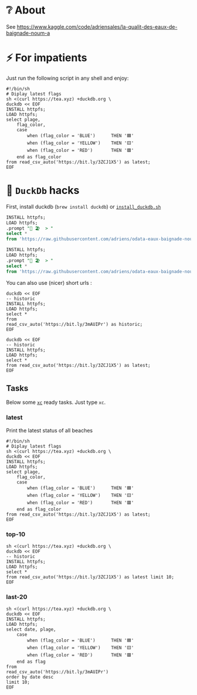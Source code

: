 # ❔ About

See https://www.kaggle.com/code/adriensales/la-qualit-des-eaux-de-baignade-noum-a

# ⚡ For impatients

Just run the following script in any shell and enjoy:

```shell
#!/bin/sh
# Diplay latest flags
sh <(curl https://tea.xyz) +duckdb.org \
duckdb << EOF
INSTALL httpfs;
LOAD httpfs;
select plage,
    flag_color,
    case 
        when (flag_color = 'BLUE')      THEN '🟦'
        when (flag_color = 'YELLOW')    THEN '🟨'
        when (flag_color = 'RED')       THEN '🟥'
    end as flag_color
from read_csv_auto('https://bit.ly/3ZCJ1X5') as latest;
EOF

```


# 🦆 `DuckDb` hacks

First, install duckdb (`brew install duckdb`) or [`install_duckdb.sh`](https://gist.github.com/adriens/74a2fd8adc6fd508d970bc1cb2419395)

```sql
INSTALL httpfs;
LOAD httpfs;
.prompt "🦆 🏖️  > "
select * 
from 'https://raw.githubusercontent.com/adriens/odata-eaux-baignade-noumea/main/data/latest.csv';
```

```sql
INSTALL httpfs;
LOAD httpfs;
.prompt "🦆 🏖️  > "
select *
from 'https://raw.githubusercontent.com/adriens/odata-eaux-baignade-noumea/main/data/historic.csv';
```

You can also use (nicer) short urls : 

```shell
duckdb << EOF
-- historic
INSTALL httpfs;
LOAD httpfs;
select *
from
read_csv_auto('https://bit.ly/3mAUIPr') as historic;
EOF
```

```shell
duckdb << EOF
-- historic
INSTALL httpfs;
LOAD httpfs;
select *
from read_csv_auto('https://bit.ly/3ZCJ1X5') as latest;
EOF
```
## Tasks

Below some [`xc`](https://xcfile.dev/) ready tasks. 
Just type `xc`.

### latest
Print the latest status of all beaches

```shell
#!/bin/sh
# Diplay latest flags
sh <(curl https://tea.xyz) +duckdb.org \
duckdb << EOF
INSTALL httpfs;
LOAD httpfs;
select plage,
    flag_color,
    case 
        when (flag_color = 'BLUE')      THEN '🟦'
        when (flag_color = 'YELLOW')    THEN '🟨'
        when (flag_color = 'RED')       THEN '🟥'
    end as flag_color
from read_csv_auto('https://bit.ly/3ZCJ1X5') as latest;
EOF

```
### top-10

```shell
sh <(curl https://tea.xyz) +duckdb.org \
duckdb << EOF
-- historic
INSTALL httpfs;
LOAD httpfs;
select *
from read_csv_auto('https://bit.ly/3ZCJ1X5') as latest limit 10;
EOF
```

### last-20

```shell
sh <(curl https://tea.xyz) +duckdb.org \
duckdb << EOF
INSTALL httpfs;
LOAD httpfs;
select date, plage,
    case 
        when (flag_color = 'BLUE')      THEN '🟦'
        when (flag_color = 'YELLOW')    THEN '🟨'
        when (flag_color = 'RED')       THEN '🟥'
    end as flag
from
read_csv_auto('https://bit.ly/3mAUIPr')
order by date desc
limit 10;
EOF
```
